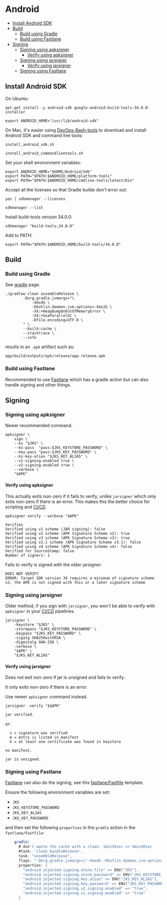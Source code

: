 # Android

<!-- INDEX_START -->

- [Install Android SDK](#install-android-sdk)
- [Build](#build)
  - [Build using Gradle](#build-using-gradle)
  - [Build using Fastlane](#build-using-fastlane)
- [Signing](#signing)
  - [Signing using apksigner](#signing-using-apksigner)
    - [Verify using apksigner](#verify-using-apksigner)
  - [Signing using jarsigner](#signing-using-jarsigner)
    - [Verify using jarsigner](#verify-using-jarsigner)
  - [Signing using Fastlane](#signing-using-fastlane)

<!-- INDEX_END -->

## Install Android SDK

On Ubuntu:

```shell
apt-get install -y android-sdk google-android-build-tools-34.0.0-installer
```

```shell
export ANDROID_HOME="/usr/lib/android-sdk"
```

On Mac, it's easier using [DevOps-Bash-tools](devops-bash-tools.md) to download and install Android SDK
and command line tools:

```shell
install_android_sdk.sh
```

```shell
install_android_commandlinetools.sh
```

Set your shell environment variables:

```shell
export ANDROID_HOME="$HOME/Android/Sdk"
export PATH="$PATH:$ANDROID_HOME/platform-tools"
export PATH="$PATH:$ANDROID_HOME/cmdline-tools/latest/bin"
```

Accept all the licenses so that Gradle builds don't error out:

```shell
yes | sdkmanager --licenses
```

```shell
sdkmanager --list
```

Install build-tools version 34.0.0:

```shell
sdkmanager "build-tools;34.0.0"
```

Add to PATH:

```shell
export PATH="$PATH:$ANDROID_HOME/build-tools/34.0.0"
```

## Build

### Build using Gradle

See [gradle](gradle.md) page.

```shell
./gradlew clean assembleRelease \
        -Dorg.gradle.jvmargs="\
            -Xmx4G \
            -Dkotlin.daemon.jvm.options=-Xmx2G \
            -XX:+HeapDumpOnOutOfMemoryError \
            -XX:+UseParallelGC \
            -Dfile.encoding=UTF-8 \
        " \
        --build-cache \
        --stacktrace \
        --info
```

results in an `.apk` artifact such as:

```text
app/build/outputs/apk/release/app-release.apk
```

### Build using Fastlane

Recommended to use [Fastlane](fastlane.md) which has a gradle action but can also handle signing and other things.

## Signing

### Signing using apksigner

Newer recommended command.

```shell
apksigner \
    sign \
    --ks "$JKS" \
    --ks-pass  "pass:$JKS_KEYSTORE_PASSWORD" \
    --key-pass "pass:$JKS_KEY_PASSWORD" \
    --ks-key-alias "$JKS_KEY_ALIAS" \
    --v1-signing-enabled true \
    --v2-signing-enabled true \
    --verbose \
    "$APK"
```

#### Verify using apksigner

This actually exits non-zero if it fails to verify, unlike `jarsigner` which only exits non-zero if there is an error.
This makes this the better choice for scripting and [CI/CD](cicd.md).

```shell
apksigner verify --verbose "$APK"
```

```text
Verifies
Verified using v1 scheme (JAR signing): false
Verified using v2 scheme (APK Signature Scheme v2): true
Verified using v3 scheme (APK Signature Scheme v3): true
Verified using v3.1 scheme (APK Signature Scheme v3.1): false
Verified using v4 scheme (APK Signature Scheme v4): false
Verified for SourceStamp: false
Number of signers: 1
```

Fails to verify is signed with the older jarsigner:

```text
DOES NOT VERIFY
ERROR: Target SDK version 34 requires a minimum of signature scheme v2; the APK is not signed with this or a later signature scheme
```

### Signing using jarsigner

Older method, if you sign with `jarsigner`, you won't be able to verify with `apksigner` in your [CI/CD](cicd.md)
pipelines.

```shell
jarsigner \
    -keystore "$JKS" \
    -storepass "$JKS_KEYSTORE_PASSWORD" \
    -keypass "$JKS_KEY_PASSWORD" \
    -sigalg SHA256withRSA \
    -digestalg SHA-256 \
    -verbose \
    "$APK" \
    "$JKS_KEY_ALIAS"
```

#### Verify using jarsigner

Does not exit non-zero if jar is unsigned and fails to verify.

It only exits non-zero if there is an error.

Use newer `apksigner` command instead.

```shell
jarsigner -verify "$$APK"
```

```text
jar verified.
```

or:

```text
  s = signature was verified
  m = entry is listed in manifest
  k = at least one certificate was found in keystore

no manifest.

jar is unsigned.
```

### Signing using Fastlane

[Fastlane](fastlane.md) can also do the signing, see this
[fastlane/Fastfile](https://github.com/HariSekhon/Templates/blob/master/fastlane/Fastfile) template.

Ensure the following environment variables are set:

- `JKS`
- `JKS_KEYSTORE_PASSWORD`
- `JKS_KEY_ALIAS`
- `JKS_KEY_PASSWORD`

and then set the following `properties` in the `gradle`
action in the `fastlane/Fastfile`:

```groovy
    gradle(
      # don't waste the cache with a clean, 1min30sec => 5min30sec
      #task: 'clean bundleRelease',
      task: "assembleRelease",
      flags: "-Dorg.gradle.jvmargs=\"-Xmx4G -Dkotlin.daemon.jvm.options=-Xmx2G -XX:+HeapDumpOnOutOfMemoryError -XX:+UseParallelGC -Dfile.encoding=UTF-8\" --build-cache --no-daemon --stacktrace --info",
      properties: {
        "android.injected.signing.store.file" => ENV["JKS"],
        "android.injected.signing.store.password" => ENV["JKS_KEYSTORE_PASSWORD"],
        "android.injected.signing.key.alias" => ENV["JKS_KEY_ALIAS"],
        "android.injected.signing.key.password" => ENV["JKS_KEY_PASSWORD"],
        "android.injected.signing.v2.signing.enabled" => "true",
        "android.injected.signing.v1.signing.enabled" => "true"
      }
```

<!--
Fastlane seems to use apksigner under the hood, does not seem to verify with `jarsigner`.
-->
